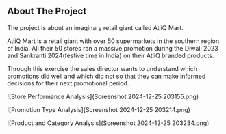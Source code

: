 ## About The Project
The project is about an imaginary retail giant called AtliQ Mart.

AtliQ Mart is a retail giant with over 50 supermarkets in the southern region of India. All their 50 stores ran a massive promotion during the Diwali 2023 and Sankranti 2024(festive time in India) on their AtliQ branded products.

Through this exercise the sales director wants to understand which promotions did well and which did not so that they can make informed decisions for their next promotional period.

![Store Performance Analysis](Screenshot 2024-12-25 203155.png)

![Promotion Type Analysis](Screenshot 2024-12-25 203214.png)

![Product and Category Analysis](Screenshot 2024-12-25 203234.png)
